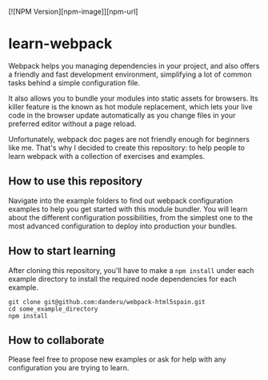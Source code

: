 [![NPM Version][npm-image]][npm-url]

# learn-webpack
Webpack helps you managing dependencies in your project, and also offers a friendly and fast development environment, simplifying a lot of common tasks behind a simple configuration file. 

It also allows you to bundle your modules into static assets for browsers. Its killer feature is the known as hot module replacement, which lets your live code in the browser update automatically as you change files in your preferred editor without a page reload.

Unfortunately, webpack doc pages are not friendly enough for beginners like me. That's why I decided to create this repository: to help people to learn webpack with a collection of exercises and examples.

## How to use this repository
Navigate into the example folders to find out webpack configuration examples to help you get started with this module bundler. You will learn about the different configuration possibilities, from the simplest one to the most advanced configuration to deploy into production your bundles.

## How to start learning
After cloning this repository, you'll have to make a `npm install` under each example directory to install the required node dependencies for each example.

```
git clone git@github.com:danderu/webpack-html5spain.git
cd some_example_directory
npm install
````

## How to collaborate
Please feel free to propose new examples or ask for help with any configuration you are trying to learn.
